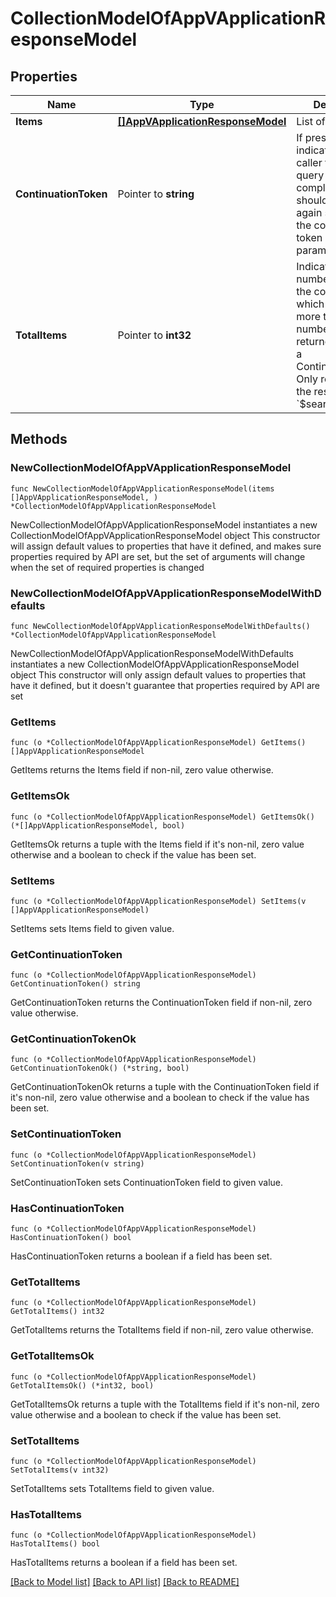 # CollectionModelOfAppVApplicationResponseModel

## Properties

Name | Type | Description | Notes
------------ | ------------- | ------------- | -------------
**Items** | [**[]AppVApplicationResponseModel**](AppVApplicationResponseModel.md) | List of items. | 
**ContinuationToken** | Pointer to **string** | If present, indicates to the caller that the query was not complete, and they should call the API again specifying the continuation token as a query parameter. | [optional] 
**TotalItems** | Pointer to **int32** | Indicates the total number of items in the collection, which may be more than the number of Items returned, if there is a ContinuationToken.  Only returned in the response to &#x60;$search&#x60; APIs. | [optional] 

## Methods

### NewCollectionModelOfAppVApplicationResponseModel

`func NewCollectionModelOfAppVApplicationResponseModel(items []AppVApplicationResponseModel, ) *CollectionModelOfAppVApplicationResponseModel`

NewCollectionModelOfAppVApplicationResponseModel instantiates a new CollectionModelOfAppVApplicationResponseModel object
This constructor will assign default values to properties that have it defined,
and makes sure properties required by API are set, but the set of arguments
will change when the set of required properties is changed

### NewCollectionModelOfAppVApplicationResponseModelWithDefaults

`func NewCollectionModelOfAppVApplicationResponseModelWithDefaults() *CollectionModelOfAppVApplicationResponseModel`

NewCollectionModelOfAppVApplicationResponseModelWithDefaults instantiates a new CollectionModelOfAppVApplicationResponseModel object
This constructor will only assign default values to properties that have it defined,
but it doesn't guarantee that properties required by API are set

### GetItems

`func (o *CollectionModelOfAppVApplicationResponseModel) GetItems() []AppVApplicationResponseModel`

GetItems returns the Items field if non-nil, zero value otherwise.

### GetItemsOk

`func (o *CollectionModelOfAppVApplicationResponseModel) GetItemsOk() (*[]AppVApplicationResponseModel, bool)`

GetItemsOk returns a tuple with the Items field if it's non-nil, zero value otherwise
and a boolean to check if the value has been set.

### SetItems

`func (o *CollectionModelOfAppVApplicationResponseModel) SetItems(v []AppVApplicationResponseModel)`

SetItems sets Items field to given value.


### GetContinuationToken

`func (o *CollectionModelOfAppVApplicationResponseModel) GetContinuationToken() string`

GetContinuationToken returns the ContinuationToken field if non-nil, zero value otherwise.

### GetContinuationTokenOk

`func (o *CollectionModelOfAppVApplicationResponseModel) GetContinuationTokenOk() (*string, bool)`

GetContinuationTokenOk returns a tuple with the ContinuationToken field if it's non-nil, zero value otherwise
and a boolean to check if the value has been set.

### SetContinuationToken

`func (o *CollectionModelOfAppVApplicationResponseModel) SetContinuationToken(v string)`

SetContinuationToken sets ContinuationToken field to given value.

### HasContinuationToken

`func (o *CollectionModelOfAppVApplicationResponseModel) HasContinuationToken() bool`

HasContinuationToken returns a boolean if a field has been set.

### GetTotalItems

`func (o *CollectionModelOfAppVApplicationResponseModel) GetTotalItems() int32`

GetTotalItems returns the TotalItems field if non-nil, zero value otherwise.

### GetTotalItemsOk

`func (o *CollectionModelOfAppVApplicationResponseModel) GetTotalItemsOk() (*int32, bool)`

GetTotalItemsOk returns a tuple with the TotalItems field if it's non-nil, zero value otherwise
and a boolean to check if the value has been set.

### SetTotalItems

`func (o *CollectionModelOfAppVApplicationResponseModel) SetTotalItems(v int32)`

SetTotalItems sets TotalItems field to given value.

### HasTotalItems

`func (o *CollectionModelOfAppVApplicationResponseModel) HasTotalItems() bool`

HasTotalItems returns a boolean if a field has been set.


[[Back to Model list]](../README.md#documentation-for-models) [[Back to API list]](../README.md#documentation-for-api-endpoints) [[Back to README]](../README.md)



